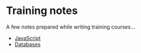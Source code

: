 # Training notes

A few notes prepared while writing training courses...

 - [JavaScript](javascript.md)
 - [Databases](databases.md)

